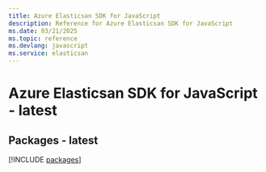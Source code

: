 ```yaml
---
title: Azure Elasticsan SDK for JavaScript
description: Reference for Azure Elasticsan SDK for JavaScript
ms.date: 03/21/2025
ms.topic: reference
ms.devlang: javascript
ms.service: elasticsan
---
```

# Azure Elasticsan SDK for JavaScript - latest
## Packages - latest
[!INCLUDE [packages](elasticsan-index.md)]